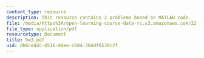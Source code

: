 ```yaml
---
content_type: resource
description: This resource contains 2 problems based on MATLAB code.
file: /media/https%3A/open-learning-course-data-rc.s3.amazonaws.com/22-56j-noninvasive-imaging-in-biology-and-medicine-fall-2005/db6ce4dc4516d4eec684384df0530c2f_hw3.pdf
file_type: application/pdf
resourcetype: Document
title: hw3.pdf
uid: db6ce4dc-4516-d4ee-c684-384df0530c2f
---
```

